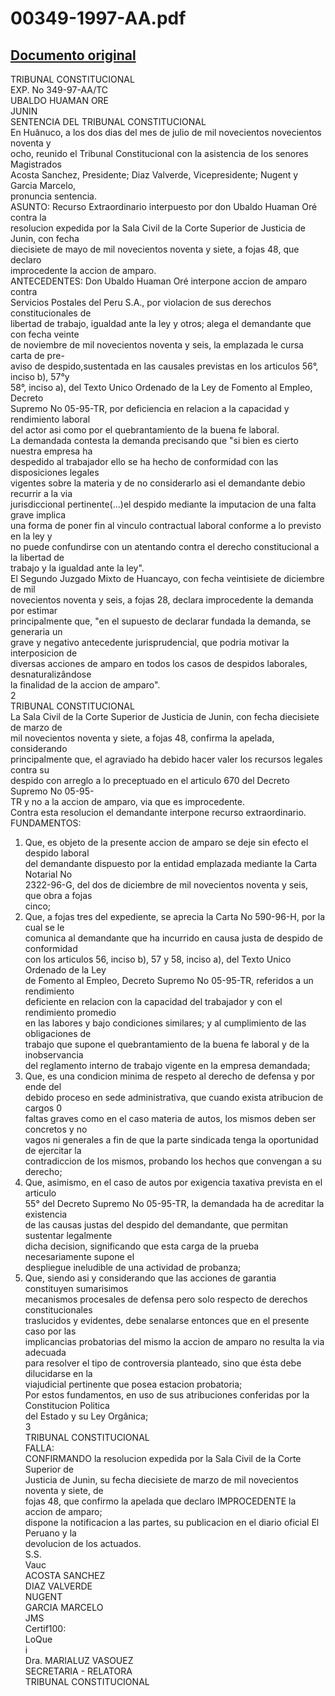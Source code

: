 
00349-1997-AA.pdf
=================
  
[Documento original](https://tc.gob.pe/jurisprudencia/1998/00349-1997-AA.pdf)  
---  
TRIBUNAL CONSTITUCIONAL  
EXP. No 349-97-AA/TC  
UBALDO HUAMAN ORE  
JUNIN  
SENTENCIA DEL TRIBUNAL CONSTITUCIONAL  
En Huânuco, a los dos dias del mes de julio de mil novecientos novecientos noventa y  
ocho, reunido el Tribunal Constitucional con la asistencia de los senores Magistrados  
Acosta Sanchez, Presidente; Diaz Valverde, Vicepresidente; Nugent y Garcia Marcelo,  
pronuncia sentencia.  
ASUNTO: Recurso Extraordinario interpuesto por don Ubaldo Huaman Oré contra la  
resolucion expedida por la Sala Civil de la Corte Superior de Justicia de Junin, con fecha  
diecisiete de mayo de mil novecientos noventa y siete, a fojas 48, que declaro  
improcedente la accion de amparo.  
ANTECEDENTES: Don Ubaldo Huaman Oré interpone accion de amparo contra  
Servicios Postales del Peru S.A., por violacion de sus derechos constitucionales de  
libertad de trabajo, igualdad ante la ley y otros; alega el demandante que con fecha veinte  
de noviembre de mil novecientos noventa y seis, la emplazada le cursa  
carta de pre-  
aviso de despido,sustentada en las causales previstas en los articulos 56°, inciso b), 57°y  
58°, inciso a), del Texto Unico Ordenado de la Ley de Fomento al Empleo, Decreto  
Supremo No 05-95-TR, por deficiencia en relacion a la capacidad y rendimiento laboral  
del actor asi como por el quebrantamiento de la buena fe laboral.  
La demandada contesta la demanda precisando que "si bien es cierto nuestra empresa ha  
despedido al trabajador ello se ha hecho de conformidad con las disposiciones legales  
vigentes sobre la materia y de no considerarlo asi el demandante debio recurrir a la via  
jurisdiccional pertinente(...)el despido mediante la imputacion de una falta grave implica  
una forma de poner fin al vinculo contractual laboral conforme a lo previsto en la ley y  
no puede confundirse con un atentando contra el derecho constitucional a la libertad de  
trabajo y la igualdad ante la ley".  
El Segundo Juzgado Mixto de Huancayo, con fecha veintisiete de diciembre de mil  
novecientos noventa y seis, a fojas 28, declara improcedente la demanda por estimar  
principalmente que, "en el supuesto de declarar fundada la demanda, se generaria un  
grave y negativo antecedente jurisprudencial, que podria motivar la interposicion de  
diversas acciones de amparo en todos los casos de despidos laborales, desnaturalizândose  
la finalidad de la accion de amparo".  
2  
TRIBUNAL CONSTITUCIONAL  
La Sala Civil de la Corte Superior de Justicia de Junin, con fecha diecisiete de marzo de  
mil novecientos noventa y siete, a fojas 48, confirma la apelada, considerando  
principalmente que, el agraviado ha debido hacer valer los recursos legales contra su  
despido con arreglo a lo preceptuado en el articulo 670 del Decreto Supremo No 05-95-  
TR y no a la accion de amparo, via que es improcedente.  
Contra esta resolucion el demandante interpone recurso extraordinario.  
FUNDAMENTOS:  
1. Que, es objeto de la presente accion de amparo se deje sin efecto el despido laboral  
del demandante dispuesto por la entidad emplazada mediante la Carta Notarial No  
2322-96-G, del dos de diciembre de mil novecientos noventa y seis, que obra a fojas  
cinco;  
2. Que, a fojas tres del expediente, se aprecia la Carta No 590-96-H, por la cual se le  
comunica al demandante que ha incurrido en causa justa de despido de conformidad  
con los articulos 56, inciso b), 57 y 58, inciso a), del Texto Unico Ordenado de la Ley  
de Fomento al Empleo, Decreto Supremo No 05-95-TR, referidos a un rendimiento  
deficiente en relacion con la capacidad del trabajador y con el rendimiento promedio  
en las labores y bajo condiciones similares; y al cumplimiento de las obligaciones de  
trabajo que supone el quebrantamiento de la buena fe laboral y de la inobservancia  
del reglamento interno de trabajo vigente en la empresa demandada;  
3. Que, es una condicion minima de respeto al derecho de defensa y por ende del  
debido proceso en sede administrativa, que cuando exista atribucion de cargos 0  
faltas graves como en el caso materia de autos, los mismos deben ser concretos y no  
vagos ni generales a fin de que la parte sindicada tenga la oportunidad de ejercitar la  
contradiccion de los mismos, probando los hechos que convengan a su derecho;  
4. Que, asimismo, en el caso de autos por exigencia taxativa prevista en el articulo  
55° del Decreto Supremo No 05-95-TR, la demandada ha de acreditar la existencia  
de las causas justas del despido del demandante, que permitan sustentar legalmente  
dicha decision, significando que esta carga de la prueba necesariamente supone el  
despliegue ineludible de una actividad de probanza;  
5. Que, siendo asi y considerando que las acciones de garantia constituyen sumarisimos  
mecanismos procesales de defensa pero solo respecto de derechos constitucionales  
traslucidos y evidentes, debe senalarse entonces que en el presente caso por las  
implicancias probatorias del mismo la accion de amparo no resulta la via adecuada  
para resolver el tipo de controversia planteado, sino que ésta debe dilucidarse en la  
viajudicial pertinente que posea estacion probatoria;  
Por estos fundamentos, en uso de sus atribuciones conferidas por la Constitucion Politica  
del Estado y su Ley Orgânica;  
3  
TRIBUNAL CONSTITUCIONAL  
FALLA:  
CONFIRMANDO la resolucion expedida por la Sala Civil de la Corte Superior de  
Justicia de Junin, su fecha diecisiete de marzo de mil novecientos noventa y siete, de  
fojas 48, que confirmo la apelada que declaro IMPROCEDENTE la accion de amparo;  
dispone la notificacion a las partes, su publicacion en el diario oficial El Peruano y la  
devolucion de los actuados.  
S.S.  
Vauc  
ACOSTA SANCHEZ  
DIAZ VALVERDE  
NUGENT  
GARCIA MARCELO  
JMS  
Certif100:  
LoQue  
i  
Dra. MARIALUZ VASOUEZ  
SECRETARIA - RELATORA  
TRIBUNAL CONSTITUCIONAL
